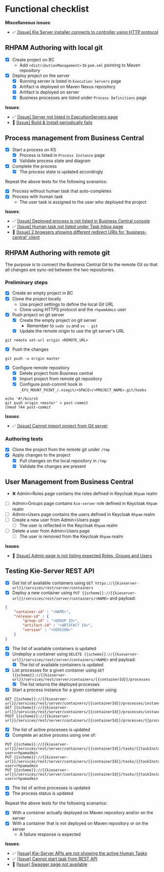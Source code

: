 # Functional checklist
**Miscellaneous issues**:
* ✅ [[Issue] Kie Server installer connects to controller using HTTP protocol](https://issues.redhat.com/browse/APPENG-250)

## RHPAM Authoring with local git
- [x] Create project on BC
  - Add `<distributionManagement>` to `pom.xml` pointing to Maven repository
- [x] Deploy project on the server
  - [x] Running server is listed in `Execution Servers` page
  - [x] Artifact is deployed on Maven Nexus repository
  - [x] Artifact is deployed on server
  - [x] Business processes are listed under `Process Definitions` page

**Issues**:
* ✅ [[Issue] Server not listed in ExecutionServers page](https://issues.redhat.com/browse/APPENG-219)
* 🚧 [[Issue] Build & Install periodically fails](https://issues.redhat.com/browse/APPENG-220)

## Process management from Business Central
- [x] Start a process on KS
  - [X] Process is listed in `Process Instance` page
  - [X] Validate process state and diagram
- [x] Complete the process
  - [x] The process state is updated accordingly

Repeat the above tests for the following scenarios:
- [x] Process without human task that auto-completes
- [x] Process with human task
  - The user task is assigned to the user who deployed the project

**Issues**:
* ✅ [[Issue] Deployed process is not listed in Business Central console](https://issues.redhat.com/browse/APPENG-222)
* ✅ [[Issue] Human task not listed under Task Inbox page](https://issues.redhat.com/browse/APPENG-227)
* 🚧 [[Issue] 2 browsers showing different redirect URIs for 'business-central' client](https://issues.redhat.com/browse/APPENG-226)
## RHPAM Authoring with remote git
The purpose is to connect the Business Central Git to the remote Git
so that all changes are sync-ed between the two repositories.

### Preliminary steps
- [x] Create an empty project in BC
- [x] Clone the project locally
  - Use project settings to define the local Git URL
  - Clone using HTTPS protocol and the `rhpamAdmin` user
- [x] Push project on git server
  - [x] Create the empty project on git server
    - Remember to `sudo su` and `su - git`
  - [x] Update the remote origin to use the git server's URL
```shell
git remote set-url origin <REMOTE_URL> 
```
- [x] Push the changes
```shell
git push -u origin master
```
- [x] Configure remote repository
  - [x] Delete project from Business central
  - [x] Import project from remote git repository
  - [x] Configure post-commit hook in `_EFS_MOUNT_POINT_/.niogit/<SPACE>/<PROJECT_NAME>.git/hooks`
```shell
echo '#!/bin/sh
git push origin +master' > post-commit
chmod 744 post-commit
```

**Issues**:
* ✅ [[Issue] Cannot import project from Git server](https://issues.redhat.com/browse/APPENG-230)

### Authoring tests
- [x] Clone the project from the remote git under `/tmp`
- [x] Apply changes to the project
  - [x] Pull changes on the local repository in `/tmp`
  - [x] Validate the changes are present

## User Management from Business Central
- ❌ Admin>Roles page contains the roles defined in Keycloak `Rhpam` realm
- [ ] Admin>Groups page contains `kie-server` role defined in Keycloak `Rhpam` realm
- [ ] Admin>Users page contains the users defined in Keycloak `Rhpam` realm
- [ ] Create a new user from Admin>Users page
  - [ ] The user is reflected in the Keycloak `Rhpam` realm
- [ ] Delete a user from Admin>Users page
  - [ ] The user is removed from the Keycloak `Rhpam` realm

**Issues**:
* 🚧 [[Issue] Admin page is not listing expected Roles, Groups and Users](https://issues.redhat.com/browse/APPENG-221)

## Testing Kie-Server REST API
- [x] Get list of available containers using `GET https://{{kieserver-url}}/services/rest/server/containers`
- [x] Deploy a new container using
`PUT {{scheme}}://{{kieserver-url}}/services/rest/server/containers/<NAME>` and payload:
```json
{
    "container-id" : "<NAME>",
    "release-id" : {
        "group-id" : "<GROUP ID>",
        "artifact-id" : "<ARTIFACT ID>",
        "version" : "<VERSION>"
    }
}
```
- [x] The list of available containers is updated
- [x] Undeploy a container using `DELETE {{scheme}}://{{kieserver-url}}/services/rest/server/containers/<NAME>` and payload:
  - [x] The list of available containers is updated
- [x] List processes for a given container using 
`GET {{scheme}}://{{kieserver-url}}/services/rest/server/containers/{{containerId}}/processes`
  - [x] The list returns the deployed processes
- [x] Start a process instance for a given container using: 
```shell
GET {{scheme}}://{{kieserver-url}}/services/rest/server/containers/{{containerId}}/processes/instances
GET {{scheme}}://{{kieserver-url}}/services/rest/server/containers/{{containerId}}/processes/instances/{{processInstanceId}}
POST {{scheme}}://{{kieserver-url}}/services/rest/server/containers/{{containerId}}/processes/{{processId}}/instances
```
  - [x] The list of active processes is updated
- [x] Complete an active process using one of:
```shell
PUT {{scheme}}://{{kieserver-url}}/services/rest/server/containers/{{containerId}}/tasks/{{taskInstanceId}}/states/started?user=rhpamadmin
PUT {{scheme}}://{{kieserver-url}}/services/rest/server/containers/{{containerId}}/tasks/{{taskInstanceId}}/states/completed?user=rhpamadmin
PUT {{scheme}}://{{kieserver-url}}/services/rest/server/containers/{{containerId}}/tasks/{{taskInstanceId}}/states/skipped?user=rhpamadmin
```
  - [x] The list of active processes is updated
  - [x] The process status is updated

Repeat the above tests for the following scenarios:
- [x] With a container actually deployed on Maven repository and/or on the server
- [x] With a container that is not deployed on Maven repository or on the server
  - A failure response is expected

**Issues**:
* ✅ [[Issue] Kie-Server APIs are not showing the active Human Tasks](https://issues.redhat.com/browse/APPENG-248)
* ✅ [[Issue] Cannot start task from REST API](https://issues.redhat.com/browse/APPENG-251)
* 🚧 [[Issue] Swagger page not available](https://issues.redhat.com/browse/APPENG-252)

